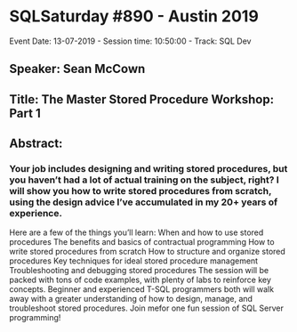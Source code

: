 # SQLSaturday #890 - Austin 2019
Event Date: 13-07-2019 - Session time: 10:50:00 - Track: SQL Dev
## Speaker: Sean McCown
## Title: The Master Stored Procedure Workshop: Part 1
## Abstract:
### Your job includes designing and writing stored procedures, but you haven’t had a lot of actual training on the subject, right? I will show you how to write stored procedures from scratch, using the design advice I’ve accumulated in my 20+ years of experience. 
Here are a few of the things you’ll learn: 
When and how to use stored procedures 
The benefits and basics of contractual programming 
How to write stored procedures from scratch 
How to structure and organize stored procedures 
Key techniques for ideal stored procedure management 
Troubleshooting and debugging stored procedures 
The session will be packed with tons of code examples, with plenty of labs to reinforce key concepts.  Beginner and experienced T-SQL programmers both will walk away with a greater understanding of how to design, manage, and troubleshoot stored procedures. Join mefor one fun session of SQL Server programming!

